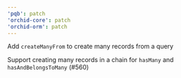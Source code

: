 ```yaml
---
'pqb': patch
'orchid-core': patch
'orchid-orm': patch
---
```


Add `createManyFrom` to create many records from a query

Support creating many records in a chain for `hasMany` and `hasAndBelongsToMany` (#560)
